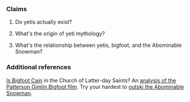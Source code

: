 ### Claims

1. Do yetis actually exist?

2. What's the origin of yeti mythology?

3. What's the relationship between yetis, bigfoot, and the Abominable Snowman?

### Additional references
[Is Bigfoot Cain](http://www.mormonthink.com/glossary/bigfoot.htm) in the Church of Latter-day Saints? An [analysis of the Patterson Gimlin Bigfoot film](https://www.youtube.com/watch?v=MKUwdHex1Zs). Try your hardest to [outski the Abominable Snowman](http://skifreeonline.com/).

